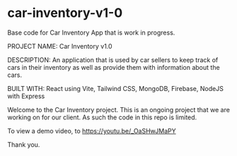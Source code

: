# car-inventory-v1-0
Base code for Car Inventory App that is work in progress.

PROJECT NAME: Car Inventory v1.0

DESCRIPTION: An application that is used by car sellers to keep track of cars in their inventory as well as provide them with information about the cars. 

BUILT WITH: React using Vite, Tailwind CSS, MongoDB, Firebase, NodeJS with Express

Welcome to the Car Inventory project. 
This is an ongoing project that we are working on for our client.
As such the code in this repo is limited. 

To view a demo video, to https://youtu.be/_OaSHwJMaPY

Thank you.
